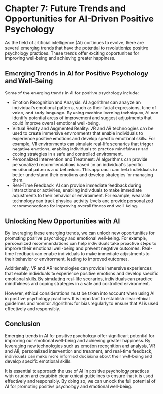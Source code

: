 Chapter 7: Future Trends and Opportunities for AI-Driven Positive Psychology
============================================================================

As the field of artificial intelligence (AI) continues to evolve, there are several emerging trends that have the potential to revolutionize positive psychology practices. These trends offer exciting opportunities for improving well-being and achieving greater happiness.

Emerging Trends in AI for Positive Psychology and Well-Being
------------------------------------------------------------

Some of the emerging trends in AI for positive psychology include:

* Emotion Recognition and Analysis: AI algorithms can analyze an individual's emotional patterns, such as their facial expressions, tone of voice, and body language. By using machine learning techniques, AI can identify potential areas of improvement and suggest adjustments that could improve overall emotional well-being.
* Virtual Reality and Augmented Reality: VR and AR technologies can be used to create immersive environments that enable individuals to experience positive emotions and develop specific emotional skills. For example, VR environments can simulate real-life scenarios that trigger negative emotions, enabling individuals to practice mindfulness and coping strategies in a safe and controlled environment.
* Personalized Intervention and Treatment: AI algorithms can provide personalized recommendations based on an individual's specific emotional patterns and behaviors. This approach can help individuals to better understand their emotions and develop strategies for managing them.
* Real-Time Feedback: AI can provide immediate feedback during interactions or activities, enabling individuals to make immediate adjustments to their behavior or environment. For example, wearable technology can track physical activity levels and provide personalized recommendations for improving overall fitness and well-being.

Unlocking New Opportunities with AI
-----------------------------------

By leveraging these emerging trends, we can unlock new opportunities for promoting positive psychology and emotional well-being. For example, personalized recommendations can help individuals take proactive steps to improve their emotional well-being and prevent negative outcomes. Real-time feedback can enable individuals to make immediate adjustments to their behavior or environment, leading to improved outcomes.

Additionally, VR and AR technologies can provide immersive experiences that enable individuals to experience positive emotions and develop specific emotional skills. By simulating real-life scenarios, individuals can practice mindfulness and coping strategies in a safe and controlled environment.

However, ethical considerations must be taken into account when using AI in positive psychology practices. It is important to establish clear ethical guidelines and monitor algorithms for bias regularly to ensure that AI is used effectively and responsibly.

Conclusion
----------

Emerging trends in AI for positive psychology offer significant potential for improving our emotional well-being and achieving greater happiness. By leveraging new technologies such as emotion recognition and analysis, VR and AR, personalized intervention and treatment, and real-time feedback, individuals can make more informed decisions about their well-being and develop specific emotional skills.

It is essential to approach the use of AI in positive psychology practices with caution and establish clear ethical guidelines to ensure that it is used effectively and responsibly. By doing so, we can unlock the full potential of AI for promoting positive psychology and emotional well-being.
